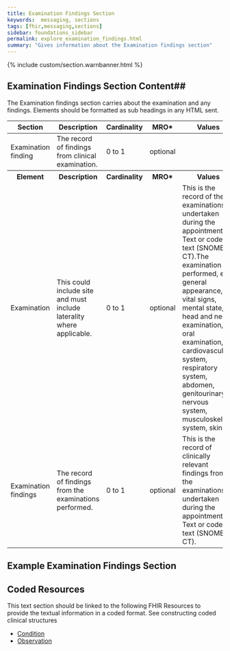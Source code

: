 ```yaml
---
title: Examination Findings Section
keywords:  messaging, sections
tags: [fhir,messaging,sections]
sidebar: foundations_sidebar
permalink: explore_examination_findings.html
summary: "Gives information about the Examination findings section"
---
```


{% include custom/section.warnbanner.html %}

## Examination Findings Section Content##
The Examination findings  section carries about the examination and any findings. Elements should be formatted as sub headings in any HTML sent.

<table style="width:100%;max-width: 100%;">
	<thead>
		<tr>
			<th width="18%">Section</th>
			<th width="30%">Description</th>
			<th width="11%">Cardinality</th>
			<th width="11%">MRO*</th>
			<th width="30%">Values</th>
		</tr>
	</thead>
 <tbody>
  <tr>
   <td>Examination finding</td>
   <td>The record of findings from clinical examination.</td>
   <td>0 to 1</td>
   <td>optional</td>
   <td>&nbsp;</td>
  </tr>
		<tr>
			<th>Element</th>
			<th>Description</th>
			<th>Cardinality</th>
			<th>MRO*</th>
			<th>Values</th>
		</tr>
  <tr>
   <td>Examination</td>
   <td>This could include site and must include laterality where applicable.</td>
   <td>0 to 1</td>
   <td>optional</td>
   <td>This is the record of the examinations undertaken during the appointment. Text or coded text (SNOMED CT).The examination performed, eg general appearance, vital signs, mental state, head and neck examination, oral examination, cardiovascular system, respiratory system, abdomen, genitourinary, nervous system, musculoskeletal system, skin.</td>
  </tr>
  <tr>
   <td>Examination findings</td>
   <td>The record of findings from the examinations performed.</td>
   <td>0 to 1</td>
   <td>optional</td>
   <td>This is the record of clinically relevant findings from the examinations undertaken during the appointment. Text or coded text (SNOMED CT).</td>
  </tr>
 </tbody>
</table>


##  Example Examination Findings Section ##

<script src="https://gist.github.com/IOPS-DEV/d39ad2e1297ea67df7488910d97d4a3b.js"></script>

## Coded Resources ##

This text section should be linked to the following FHIR Resources to provide the textual information in a coded format. See constructing coded clinical structures 


- [Condition](build_conditions.html)
- [Observation](build_observations.html)






